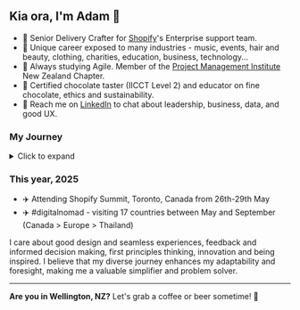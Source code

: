 ## Kia ora, I'm Adam 👋 

- 💼 Senior Delivery Crafter for [Shopify](https://github.com/shopify)'s Enterprise support team.
- 📐 Unique career exposed to many industries - music, events, hair and beauty, clothing, charities, education, business, technology...
- 🌱 Always studying Agile. Member of the [Project Management Institute](https://www.pmi.org/) New Zealand Chapter.
- 🍫 Certified chocolate taster (IICCT Level 2) and educator on fine chocolate, ethics and sustainability.
- 💬 Reach me on [LinkedIn](https://linkedin.com/in/adamthomsonnz) to chat about leadership, business, data, and good UX.

### My Journey
<details>
<summary>Click to expand</summary>
<br />
I've been with Shopify.com since 2019 where I'm proud to help our teams do their best work. 🚀<br />

### Early Years

- **2000s** - Started freelancing in design, photography and website development
- **2004** - Started organising events and promoting music
- **2007** - Became a radio DJ and announcer at legendary 40-year-old station [RadioActive 88.6FM](https://radioactive.fm)
- **2009** - Started working for successful clothing brand [ALC Apparel](https://alostcauseofficial.com)
  - Helped grow from 1 shop in Wellington, NZ to over 100 stockists globally and a HQ in Huntington Beach, California
  - Rebuilt website 3x and changed platforms 2x to meet trends and demand
- **2011** - Co-organised WordCamp NZ (WordPress conference)
- **2014** - Managed the radio station on a 4 week contract
- **2017** - Took ownership of Wellington WordPress meetup.com group, began co-organised WordPress meetups
- **2017** - Managed the radio station on a 6 week contract
  - Helped fundraise, save and convert the station into a charitable trust
  - Helped form a culture and events committee
  - Helped move to a brand new state-of-the-art building
- **2017** - Started working for industry training organization [NZHITO](https://hito.org.nz)
  - Rebuilt 4 websites
  - Rebuilt 1 learning management system and advised on another
  - Upgraded MS servers and software from on-prem to cloud, Skype to Teams, Confluence to SharePoint
  - New device procurement, rollout, training, and mobile device management
- **2018** - WordCamp (WordPress conference) co-organiser and emcee

### Shopify, 2019-

- **2019** - Started working for [Shopify.com](https://shopify.com)
- **2020** - ✈️ Attended Shopify Summit, Ottawa, Canada - toured HQ, met CEO Tobi Lütke, dinner with COO Toby Shannon
- **2020** - Joined pilot to build the support experience for Shopify's highest value merchants
- **2021** - Became an enterprise support manager
- **2023** - ✈️ Attended LeadCon (leadership conference), Fairmont Banff Springs, Canada
- **2023** - Joined the senior leadership team of enterprise support

</details>

### This year, 2025

- ✈️ Attending Shopify Summit, Toronto, Canada from 26th-29th May
- ✈️ #digitalnomad - visiting 17 countries between May and September (Canada > Europe > Thailand)

I care about good design and seamless experiences, feedback and informed decision making, first principles thinking, innovation and being inspired. I believe that my diverse journey enhances my adaptability and foresight, making me a valuable simplifier and problem solver.<br />

***

**Are you in Wellington, NZ?** Let's grab a coffee or beer sometime! 🍻
